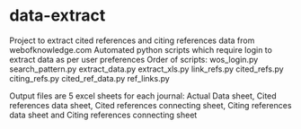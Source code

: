 # data-extract
Project to extract cited references and citing references data from webofknowledge.com
Automated python scripts which require login to extract data as per user preferences
Order of scripts:
wos_login.py
search_pattern.py
extract_data.py
extract_xls.py
link_refs.py
cited_refs.py
citing_refs.py
cited_ref_data.py
ref_links.py

Output files are 5 excel sheets for each journal: Actual Data sheet, Cited references data sheet, Cited references connecting sheet, Citing references data sheet and Citing references connecting sheet
